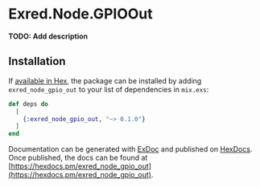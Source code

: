 # Exred.Node.GPIOOut

**TODO: Add description**

## Installation

If [available in Hex](https://hex.pm/docs/publish), the package can be installed
by adding `exred_node_gpio_out` to your list of dependencies in `mix.exs`:

```elixir
def deps do
  [
    {:exred_node_gpio_out, "~> 0.1.0"}
  ]
end
```

Documentation can be generated with [ExDoc](https://github.com/elixir-lang/ex_doc)
and published on [HexDocs](https://hexdocs.pm). Once published, the docs can
be found at [https://hexdocs.pm/exred_node_gpio_out](https://hexdocs.pm/exred_node_gpio_out).

